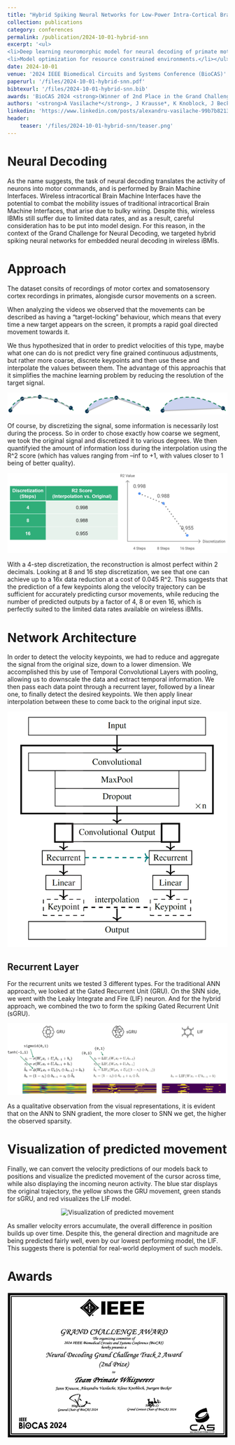 ```yaml
---
title: "Hybrid Spiking Neural Networks for Low-Power Intra-Cortical Brain-Machine Interfaces"
collection: publications
category: conferences
permalink: /publication/2024-10-01-hybrid-snn
excerpt: '<ul>
<li>Deep learning neuromorphic model for neural decoding of primate motor commands.</li>
<li>Model optimization for resource constrained environments.</li></ul>'
date: 2024-10-01
venue: '2024 IEEE Biomedical Circuits and Systems Conference (BioCAS)'
paperurl: '/files/2024-10-01-hybrid-snn.pdf'
bibtexurl: '/files/2024-10-01-hybrid-snn.bib'
awards: 'BioCAS 2024 <strong>(Winner of 2nd Place in the Grand Challenge)</strong>'
authors: '<strong>A Vasilache*</strong>, J Krausse*, K Knoblock, J Becker'
linkedin: 'https://www.linkedin.com/posts/alexandru-vasilache-99b7b8213_biocas2024-neuraldecoding-brainmachineinterface-activity-7244721696656498689--krN?utm_source=share&utm_medium=member_desktop&rcm=ACoAADYLuocB_1uEIUwQkpQgukX8aAn-v1Os43E'
header:
    teaser: '/files/2024-10-01-hybrid-snn/teaser.png'
---
```


# Neural Decoding

As the name suggests, the task of neural decoding translates the activity of neurons into motor commands, and is performed by Brain Machine Interfaces.
Wireless intracortical Brain Machine Interfaces have the potential to combat the mobility issues of traditional intracortical Brain Machine Interfaces, that arise due to bulky wiring.
Despite this, wireless IBMIs still suffer due to limited data rates, and as a result, careful consideration has to be put into model design.
For this reason, in the context of the Grand Challenge for Neural Decoding, we targeted hybrid spiking neural networks for embedded neural decoding in wireless iBMIs.

# Approach
The dataset consits of recordings of motor cortex and somatosensory cortex recordings in primates, alongisde cursor movements on a screen. 

When analyzing the videos we observed that the movements can be described as having a “target-locking” behaviour, which means that every time a new target appears on the screen, it prompts a rapid goal directed movement towards it.

We thus hypothesized that in order to predict velocities of this type, maybe what one can do is not predict very fine grained continuous adjustments, but rather more coarse, discrete keypoints and then use these and interpolate the values between them. The advantage of this approachis that it simplifies the machine learning problem by reducing the resolution of the target signal.

<p align="center">
  <img src="/files/2024-10-01-hybrid-snn/images/interp.jpg" alt="Interpolation Approach">
</p>


Of course, by discretizing the signal, some information is necessarily lost during the process.
So in order to chose exactly how coarse we segment, we took the original signal and discretized it to various degrees. We then quantifyied the amount of information loss during the interpolation using the R^2 score (which has values ranging from –inf to +1, with values closer to 1 being of better quality).

<p align="center">
  <img src="/files/2024-10-01-hybrid-snn/images/interp_val.jpg" alt="Validation of Interpolation Approach">
</p>

With a 4-step discretization, the reconstruction is almost perfect within 2 decimals. Looking at 8 and 16 step discretization, we see that one can achieve up to a 16x data reduction at a cost of 0.045 R^2. This suggests that the prediction of a few keypoints along the velocity trajectory can be sufficient for accurately predicting cursor movements, while reducing the number of predicted outputs by a factor of 4, 8 or even 16, which is perfectly suited to the limited data rates available on wireless iBMIs.

# Network Architecture

In order to detect the velocity keypoints, we had to reduce and aggregate the signal from the original size, down to a lower dimension. We accomplished this by use of Temporal Convolutional Layers with pooling, allowing us to downscale the data and extract temporal information.
We then pass each data point through a recurrent layer, followed by a linear one, to finally detect the desired keypoints. We then apply linear interpolation between these to come back to the original input size.

<p align="center">
  <img src="/files/2024-10-01-hybrid-snn/images/net.png" alt="Network Architecture">
</p>

## Recurrent Layer
For the recurrent units we tested 3 different types. For the traditional ANN approach, we looked at the Gated Recurrent Unit (GRU). On the SNN side, we went with the Leaky Integrate and Fire (LIF) neuron. And for the hybrid approach, we combined the two to form the spiking Gated Recurrent Unit (sGRU).

<p align="center">
  <img src="/files/2024-10-01-hybrid-snn/images/recs.png" alt="The tested recurrent units.">
</p>

As a qualitative observation from the visual representations, it is evident that on the ANN to SNN gradient, the more closer to SNN we get, the higher the observed sparsity.

# Visualization of predicted movement

Finally, we can convert the velocity predictions of our models back to positions and visualize the predicted movement of the cursor across time, while also displaying the incoming neuron activity. The blue star displays the original trajectory, the yellow shows the GRU movement, green stands for sGRU, and red visualizes the LIF model.

<p align="center">
  <img src="/files/2024-10-01-hybrid-snn/video/vis_compressed.gif" alt="Visualization of predicted movement">
</p>

As smaller velocity errors accumulate, the overall difference in position builds up over time. Despite this, the general direction and magnitude are being predicted fairly well, even by our lowest performing model, the LIF. This suggests there is potential for real-world deployment of such models.


# Awards
<p align="center">
  <img src="/files/2024-10-01-hybrid-snn/images/bpa.png" alt="Grand Challenge Award">
</p>